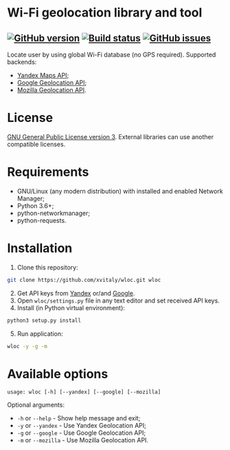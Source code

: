 # Wi-Fi geolocation library and tool

[![GitHub version](https://badge.fury.io/gh/xvitaly%2Fwloc.svg)](https://github.com/xvitaly/wloc/releases)
[![Build status](https://travis-ci.org/xvitaly/wloc.svg?branch=dev)](https://travis-ci.org/xvitaly/wloc)
[![GitHub issues](https://img.shields.io/github/issues/xvitaly/wloc.svg?label=issues&maxAge=60)](https://github.com/xvitaly/wloc/issues)
---

Locate user by using global Wi-Fi database (no GPS required). Supported backends:
 * [Yandex Maps API](https://tech.yandex.ru/locator/doc/dg/api/json-docpage/);
 * [Google Geolocation API](https://developers.google.com/maps/documentation/geolocation/intro);
 * [Mozilla Geolocation API](https://mozilla.github.io/ichnaea/api/index.html).

# License
[GNU General Public License version 3](COPYING). External libraries can use another compatible licenses.

# Requirements
 * GNU/Linux (any modern distribution) with installed and enabled Network Manager;
 * Python 3.6+;
 * python-networkmanager;
 * python-requests.

# Installation
 1. Clone this repository:
 ```bash
 git clone https://github.com/xvitaly/wloc.git wloc
 ```
 2. Get API keys from [Yandex](https://tech.yandex.ru/maps/keys/get/) or/and [Google](https://developers.google.com/maps/documentation/geolocation/get-api-key).
 3. Open `wloc/settings.py` file in any text editor and set received API keys.
 4. Install (in Python virtual environment):
 ```bash
 python3 setup.py install
 ```
 5. Run application:
 ```bash
 wloc -y -g -m
 ```

# Available options
```
usage: wloc [-h] [--yandex] [--google] [--mozilla]
```

Optional arguments:
 * `-h` or `--help` - Show help message and exit;
 * `-y` or `--yandex` - Use Yandex Geolocation API;
 * `-g` or  `--google` - Use Google Geolocation API;
 * `-m` or  `--mozilla` - Use Mozilla Geolocation API.
